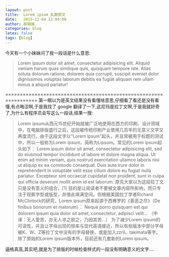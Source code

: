 ```yaml
---
layout: post
title:  Lorem ipsum 乱数假文
date:   2015-12-04 12:04:00
author: 郝锡强
categories: blog
letex: false
tags: [blog]
---
```

今天有一个小妹妹问了我一段话是什么意思:
>Lorem ipsum dolor sit amet, consectetur adipisicing elit. Aliquid veniam harum quas similique quis, quisquam tempore iste. Alias soluta dolorum ratione, dolorem quia corrupti, suscipit eveniet dolor dignissimos voluptas laborum debitis ea fugiat aliquam rem ullam minus a aliquid pariatur!
<!-- more -->

=================================================================
第一眼以为是英文结果没有看懂啥意思,仔细看了看还是没有看懂,有点晦涩啊,于是我找了 google 翻译了一下,这尼玛是拉丁文啊,于是我就好奇了,为什么有程序员会写这么一段话,结果一搜:
>Lorem ipsum从西元15世纪开始就被广泛地使用在西方的印刷、设计领域中，在电脑排版盛行之后，这段被传统印刷产业使用几百年的无意义文字又再度流行。由于这段文字以“Lorem ipsum”起头，并且常被用于标题的测试中，所以一般称为Lorem ipsum，简称为Lipsum。常见的Lorem ipsum起头如下：
Lorem ipsum dolor sit amet, consectetur adipisicing elit, sed do eiusmod tempor incididunt ut labore et dolore magna aliqua. Ut enim ad minim veniam, quis nostrud exercitation ullamco laboris nisi ut aliquip ex ea commodo consequat. Duis aute irure dolor in reprehenderit in voluptate velit esse cillum dolore eu fugiat nulla pariatur. Excepteur sint occaecat cupidatat non proident, sunt in culpa qui officia deserunt mollit anim id est laborum.
原先大家以为这段拉丁文只是没有意义的组合，[1]  目的是让阅读者不要被文章内容所影响，而只专注于观察字型或版型，并借此填满空间。但根据美国拉丁学者Richard McClintock的研究，Lorem ipsum原来起源于西赛罗的《善恶之尽》（De finibus bonorum et malorum）：
Neque porro quisquam est qui dolorem ipsum quia dolor sit amet, consectetur, adipisci velit…
（中译：无人爱苦，亦无人寻之欲之，乃因其苦…）
为了减少Lorem ipsum的可读性，并且让字母出现的频率与现代英语接近，所以有些版本中部分字母被K、W、Z等拉丁文中没有的字母替换，或是加入zzril、takimata等字。除了原始的Lorem ipsum版本外，目前还有几套新的Lorem ipsum。

逼格真高,其实吧,就是为了排版的时候检查样式的一段没有明确意义的文字....
